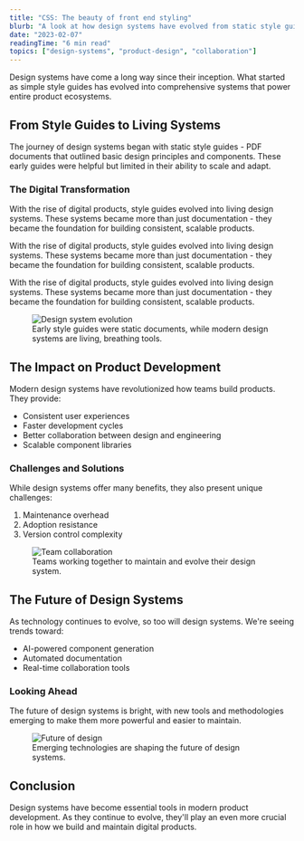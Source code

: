 ```yaml
---
title: "CSS: The beauty of front end styling"
blurb: "A look at how design systems have evolved from static style guides to living, breathing tools that power modern product development."
date: "2023-02-07"
readingTime: "6 min read"
topics: ["design-systems", "product-design", "collaboration"]
---
```



Design systems have come a long way since their inception. What started as simple style guides has evolved into comprehensive systems that power entire product ecosystems.

## From Style Guides to Living Systems

The journey of design systems began with static style guides - PDF documents that outlined basic design principles and components. These early guides were helpful but limited in their ability to scale and adapt.

### The Digital Transformation

With the rise of digital products, style guides evolved into living design systems. These systems became more than just documentation - they became the foundation for building consistent, scalable products.

With the rise of digital products, style guides evolved into living design systems. These systems became more than just documentation - they became the foundation for building consistent, scalable products.

With the rise of digital products, style guides evolved into living design systems. These systems became more than just documentation - they became the foundation for building consistent, scalable products.

<figure>
  <img src="/img/example-1.jpg" alt="Design system evolution" />
  <figcaption>Early style guides were static documents, while modern design systems are living, breathing tools.</figcaption>
</figure>

## The Impact on Product Development

Modern design systems have revolutionized how teams build products. They provide:
- Consistent user experiences
- Faster development cycles
- Better collaboration between design and engineering
- Scalable component libraries

### Challenges and Solutions

While design systems offer many benefits, they also present unique challenges:
1. Maintenance overhead
2. Adoption resistance
3. Version control complexity

<figure>
  <img src="/img/example-2.jpg" alt="Team collaboration" />
  <figcaption>Teams working together to maintain and evolve their design system.</figcaption>
</figure>

## The Future of Design Systems

As technology continues to evolve, so too will design systems. We're seeing trends toward:
- AI-powered component generation
- Automated documentation
- Real-time collaboration tools

### Looking Ahead

The future of design systems is bright, with new tools and methodologies emerging to make them more powerful and easier to maintain.

<figure>
  <img src="/img/example-3.jpg" alt="Future of design" />
  <figcaption>Emerging technologies are shaping the future of design systems.</figcaption>
</figure>

## Conclusion

Design systems have become essential tools in modern product development. As they continue to evolve, they'll play an even more crucial role in how we build and maintain digital products. 